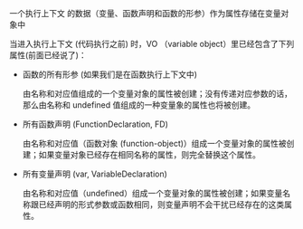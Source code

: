 一个执行上下文 的数据（变量、函数声明和函数的形参）作为属性存储在变量对象中

当进入执行上下文 (代码执行之前) 时，VO （variable object）里已经包含了下列属性(前面已经说了)：

- 函数的所有形参 (如果我们是在函数执行上下文中)

  由名称和对应值组成的一个变量对象的属性被创建；没有传递对应参数的话，那么由名称和 undefined 值组成的一种变量象的属性也将被创建。

- 所有函数声明 (FunctionDeclaration, FD)

  由名称和对应值（函数对象 (function-object)）组成一个变量对象的属性被创建；如果变量对象已经存在相同名称的属性，则完全替换这个属性。

- 所有变量声明 (var, VariableDeclaration)

  由名称和对应值（undefined）组成一个变量对象的属性被创建；如果变量名称跟已经声明的形式参数或函数相同，则变量声明不会干扰已经存在的这类属性。

